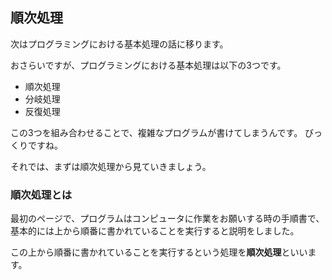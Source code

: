 ## 順次処理
次はプログラミングにおける基本処理の話に移ります。

おさらいですが、プログラミングにおける基本処理は以下の3つです。
- 順次処理
- 分岐処理
- 反復処理

この3つを組み合わせることで、複雑なプログラムが書けてしまうんです。
びっくりですね。

それでは、まずは順次処理から見ていきましょう。

### 順次処理とは
最初のページで、プログラムはコンピュータに作業をお願いする時の手順書で、基本的には上から順番に書かれていることを実行すると説明をしました。

この上から順番に書かれていることを実行するという処理を**順次処理**といいます。